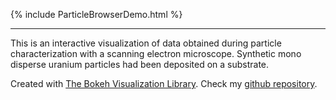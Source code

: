 {% include ParticleBrowserDemo.html %}

***
This is an interactive visualization of data obtained during particle
characterization with a scanning electron microscope. Synthetic mono
disperse uranium particles had been deposited on a substrate.

Created with [The Bokeh Visualization Library](https://bokeh.org). Check my [github
repository](https://github.com/mkduerr/Particle-Browser).